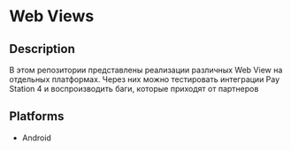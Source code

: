 # Web Views

## Description

В этом репозитории представлены реализации различных Web View на отдельных платформах.
Через них можно тестировать интеграции Pay Station 4 и воспроизводить баги, которые приходят от партнеров

## Platforms

* Android
